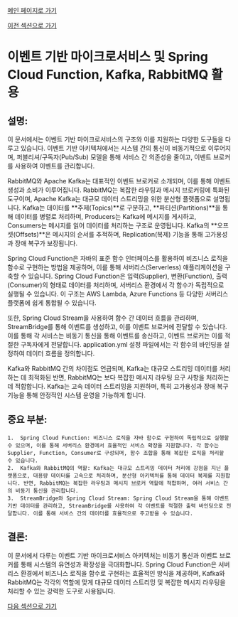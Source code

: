 [메인 페이지로 가기](main.md)

[이전 섹션으로 가기](section_11-3.md)

# 이벤트 기반 마이크로서비스 및 Spring Cloud Function, Kafka, RabbitMQ 활용

## 설명:

이 문서에서는 이벤트 기반 마이크로서비스의 구조와 이를 지원하는 다양한 도구들을 다루고 있습니다. 이벤트 기반 아키텍처에서는 시스템 간의 통신이 비동기적으로 이루어지며, 퍼블리셔/구독자(Pub/Sub) 모델을 통해 서비스 간 의존성을 줄이고, 이벤트 브로커를 사용하여 이벤트를 관리합니다.

RabbitMQ와 Apache Kafka는 대표적인 이벤트 브로커로 소개되며, 이를 통해 이벤트 생성과 소비가 이루어집니다. RabbitMQ는 복잡한 라우팅과 메시지 브로커링에 특화된 도구이며, Apache Kafka는 대규모 데이터 스트리밍을 위한 분산형 플랫폼으로 설명됩니다. Kafka는 데이터를 **주제(Topics)**로 구분하고, **파티션(Partitions)**을 통해 데이터를 병렬로 처리하며, Producers는 Kafka에 메시지를 게시하고, Consumers는 메시지를 읽어 데이터를 처리하는 구조로 운영됩니다. Kafka의 **오프셋(Offsets)**은 메시지의 순서를 추적하며, Replication(복제) 기능을 통해 고가용성과 장애 복구가 보장됩니다.

Spring Cloud Function은 자바의 표준 함수 인터페이스를 활용하여 비즈니스 로직을 함수로 구현하는 방법을 제공하며, 이를 통해 서버리스(Serverless) 애플리케이션을 구축할 수 있습니다. Spring Cloud Function은 입력(Supplier), 변환(Function), 출력(Consumer)의 형태로 데이터를 처리하며, 서버리스 환경에서 각 함수가 독립적으로 실행될 수 있습니다. 이 구조는 AWS Lambda, Azure Functions 등 다양한 서버리스 플랫폼에 쉽게 통합될 수 있습니다.

또한, Spring Cloud Stream을 사용하여 함수 간 데이터 흐름을 관리하며, StreamBridge를 통해 이벤트를 생성하고, 이를 이벤트 브로커에 전달할 수 있습니다. 이를 통해 각 서비스는 비동기 통신을 통해 이벤트를 송신하고, 이벤트 브로커는 이를 적절한 구독자에게 전달합니다. application.yml 설정 파일에서는 각 함수의 바인딩을 설정하여 데이터 흐름을 정의합니다.

Kafka와 RabbitMQ 간의 차이점도 언급되며, Kafka는 대규모 스트리밍 데이터를 처리하는 데 최적화된 반면, RabbitMQ는 보다 복잡한 메시지 라우팅 요구 사항을 처리하는 데 적합합니다. Kafka는 고속 데이터 스트리밍을 지원하며, 특히 고가용성과 장애 복구 기능을 통해 안정적인 시스템 운영을 가능하게 합니다.

## 중요 부분:

	1.	Spring Cloud Function: 비즈니스 로직을 자바 함수로 구현하여 독립적으로 실행할 수 있으며, 이를 통해 서버리스 환경에서 효율적인 서비스 확장을 지원합니다. 각 함수는 Supplier, Function, Consumer로 구성되며, 함수 조합을 통해 복잡한 로직을 처리할 수 있습니다.
	2.	Kafka와 RabbitMQ의 역할: Kafka는 대규모 스트리밍 데이터 처리에 강점을 지닌 플랫폼으로, 대용량 데이터를 고속으로 처리하며, 분산형 아키텍처를 통해 데이터 복제를 지원합니다. 반면, RabbitMQ는 복잡한 라우팅과 메시지 브로커 역할에 적합하며, 여러 서비스 간의 비동기 통신을 관리합니다.
	3.	StreamBridge와 Spring Cloud Stream: Spring Cloud Stream을 통해 이벤트 기반 데이터를 관리하고, StreamBridge를 사용하여 각 이벤트를 적절한 출력 바인딩으로 전달합니다. 이를 통해 서비스 간의 데이터를 효율적으로 주고받을 수 있습니다.

## 결론:

이 문서에서 다루는 이벤트 기반 마이크로서비스 아키텍처는 비동기 통신과 이벤트 브로커를 통해 시스템의 유연성과 확장성을 극대화합니다. Spring Cloud Function은 서버리스 환경에서 비즈니스 로직을 함수로 구현하는 효율적인 방식을 제공하며, Kafka와 RabbitMQ는 각각의 역할에 맞게 대규모 데이터 스트리밍 및 복잡한 메시지 라우팅을 처리할 수 있는 강력한 도구로 사용됩니다.

[다음 섹션으로 가기](section_12.md)
